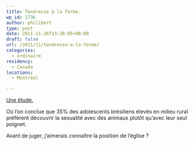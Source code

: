 ```yaml
---
title: Tendresse à la ferme.
wp_id: 1736
author: philibert
type: post
date: 2011-11-26T13:38:05+00:00
draft: false
url: /2011/11/tendresse-a-la-ferme/
categories:
  - ordinaire
residency:
  - Canada
locations:
  - Montréal

---
```

[Une étude.][1]
  
Où l&rsquo;on conclue que 35% des adolescents brésiliens élevés en milieu rural préfèrent découvrir la sexualité avec des animaux plutôt qu&rsquo;avec leur seul poignet.

Avant de juger, j&rsquo;aimerais connaître la position de l&rsquo;église ?

 [1]: http://www.lemonde.fr/planete/article/2011/11/25/amants-des-animaux-attention-a-votre-penis_1609007_3244.html